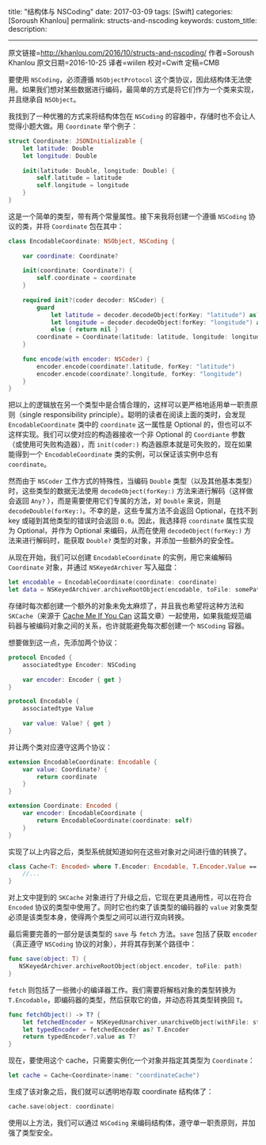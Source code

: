 title: "结构体与 NSCoding"
date: 2017-03-09
tags: [Swift]
categories: [Soroush Khanlou]
permalink: structs-and-nscoding
keywords: 
custom_title: 
description: 

---
原文链接=http://khanlou.com/2016/10/structs-and-nscoding/
作者=Soroush Khanlou
原文日期=2016-10-25
译者=wiilen
校对=Cwift
定稿=CMB

<!--此处开始正文-->

要使用 `NSCoding`，必须遵循 `NSObjectProtocol` 这个类协议，因此结构体无法使用。如果我们想对某些数据进行编码，最简单的方式是将它们作为一个类来实现，并且继承自 `NSObject`。

我找到了一种优雅的方式来将结构体包在 `NSCoding` 的容器中，存储时也不会让人觉得小题大做。用 `Coordinate` 举个例子：

<!--more-->

```swift
struct Coordinate: JSONInitializable {
    let latitude: Double
    let longitude: Double
        
    init(latitude: Double, longitude: Double) {
        self.latitude = latitude
        self.longitude = longitude
    }
}
```

这是一个简单的类型，带有两个常量属性。接下来我将创建一个遵循 `NSCoding` 协议的类，并将 `Coordinate` 包在其中：

```swift
class EncodableCoordinate: NSObject, NSCoding {
    
    var coordinate: Coordinate?
    
    init(coordinate: Coordinate?) {
        self.coordinate = coordinate
    }
    
    required init?(coder decoder: NSCoder) {
        guard
            let latitude = decoder.decodeObject(forKey: "latitude") as? Double,
            let longitude = decoder.decodeObject(forKey: "longitude") as? Double
            else { return nil }
        coordinate = Coordinate(latitude: latitude, longitude: longitude)
    }
    
    func encode(with encoder: NSCoder) {
        encoder.encode(coordinate?.latitude, forKey: "latitude")
        encoder.encode(coordinate?.longitude, forKey: "longitude")
    }
}
```

把以上的逻辑放在另一个类型中是合情合理的，这样可以更严格地适用单一职责原则（single responsibility principle）。聪明的读者在阅读上面的类时，会发现 `EncodableCoordinate` 类中的 `coordinate` 这一属性是 Optional 的，但也可以不这样实现。我们可以使对应的构造器接收一个非 Optional 的 `Coordiante` 参数（或使用可失败构造器），而 `init(coder:)` 构造器原本就是可失败的，现在如果能得到一个 `EncodableCoordinate` 类的实例，可以保证该实例中总有 `coordinate`。

然而由于 `NSCoder` 工作方式的特殊性，当编码 `Double` 类型（以及其他基本类型）时，这些类型的数据无法使用 `decodeObject(forKey:)` 方法来进行解码（这样做会返回 `Any?` ），而是需要使用它们专属的方法，对 `Double` 来说，则是 `decodeDouble(forKey:)`。不幸的是，这些专属方法不会返回 Optional，在找不到 key 或碰到其他类型的错误时会返回 `0.0`。因此，我选择将 `coordinate` 属性实现为 Optional，并作为 Optional 来编码，从而在使用 `decodeObject(forKey:)` 方法来进行解码时，能获取 `Double?` 类型的对象，并添加一些额外的安全性。

从现在开始，我们可以创建 `EncodableCoordinate` 的实例，用它来编解码 `Coordinate` 对象，并通过 `NSKeyedArchiver` 写入磁盘：

```swift
let encodable = EncodableCoordinate(coordinate: coordinate)
let data = NSKeyedArchiver.archiveRootObject(encodable, toFile: somePath)
```

存储时每次都创建一个额外的对象未免太麻烦了，并且我也希望将这种方法和 `SKCache`（来源于 [Cache Me If You Can](http://khanlou.com/2015/07/cache-me-if-you-can/) 这篇文章）一起使用，如果我能规范编码器与被编码对象之间的关系，也许就能避免每次都创建一个 `NSCoding` 容器。

想要做到这一点，先添加两个协议：

```swift
protocol Encoded {
    associatedtype Encoder: NSCoding
    
    var encoder: Encoder { get }
}

protocol Encodable {
    associatedtype Value
    
    var value: Value? { get }
}
```

并让两个类对应遵守这两个协议：

```swift
extension EncodableCoordinate: Encodable {
    var value: Coordinate? {
        return coordinate
    }
}

extension Coordinate: Encoded {
    var encoder: EncodableCoordinate {
        return EncodableCoordinate(coordinate: self)
    }
}
```

实现了以上内容之后，类型系统就知道如何在这些对象对之间进行值的转换了。

```swift
class Cache<T: Encoded> where T.Encoder: Encodable, T.Encoder.Value == T {
	//...
}
```

对上文中提到的 `SKCache` 对象进行了升级之后，它现在更具通用性，可以在符合 `Encoded` 协议的类型中使用了。同时它也约束了该类型的编码器的 `value` 对象类型必须是该类型本身，使得两个类型之间可以进行双向转换。

最后需要完善的一部分是该类型的 `save` 与 `fetch` 方法。`save` 包括了获取 `encoder`（真正遵守 `NSCoding` 协议的对象），并将其存到某个路径中：

```swift
func save(object: T) {
   NSKeyedArchiver.archiveRootObject(object.encoder, toFile: path)
}
```

`fetch` 则包括了一些微小的编译器工作。我们需要将解档对象的类型转换为 `T.Encodable`，即编码器的类型，然后获取它的值，并动态将其类型转换回 `T`。

```swift
func fetchObject() -> T? {
    let fetchedEncoder = NSKeyedUnarchiver.unarchiveObject(withFile: storagePath)
    let typedEncoder = fetchedEncoder as? T.Encoder
    return typedEncoder?.value as T?
}
```

现在，要使用这个 cache，只需要实例化一个对象并指定其类型为 `Coordinate`：

```swift
let cache = Cache<Coordinate>(name: "coordinateCache")
```

生成了该对象之后，我们就可以透明地存取 coordinate 结构体了：

```swift
cache.save(object: coordinate)
```

使用以上方法，我们可以通过 `NSCoding` 来编码结构体，遵守单一职责原则，并加强了类型安全。